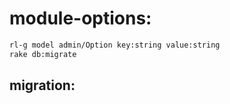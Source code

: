 # module-options:
```bash
rl-g model admin/Option key:string value:string
rake db:migrate
```

## migration:
